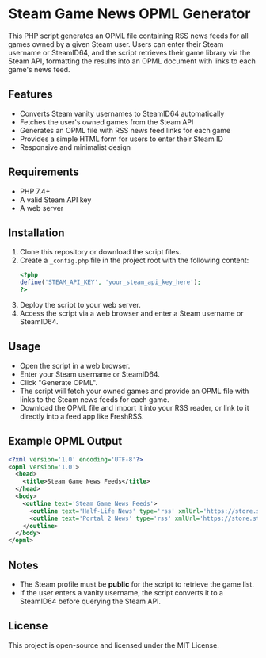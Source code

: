 # Steam Game News OPML Generator

This PHP script generates an OPML file containing RSS news feeds for all games owned by a given Steam user. Users can enter their Steam username or SteamID64, and the script retrieves their game library via the Steam API, formatting the results into an OPML document with links to each game's news feed.

## Features
- Converts Steam vanity usernames to SteamID64 automatically
- Fetches the user's owned games from the Steam API
- Generates an OPML file with RSS news feed links for each game
- Provides a simple HTML form for users to enter their Steam ID
- Responsive and minimalist design

## Requirements
- PHP 7.4+
- A valid Steam API key
- A web server

## Installation
1. Clone this repository or download the script files.
2. Create a `_config.php` file in the project root with the following content:
   ```php
   <?php
   define('STEAM_API_KEY', 'your_steam_api_key_here');
   ?>
   ```
3. Deploy the script to your web server.
4. Access the script via a web browser and enter a Steam username or SteamID64.

## Usage
- Open the script in a web browser.
- Enter your Steam username or SteamID64.
- Click "Generate OPML".
- The script will fetch your owned games and provide an OPML file with links to the Steam news feeds for each game.
- Download the OPML file and import it into your RSS reader, or link to it directly into a feed app like FreshRSS.

## Example OPML Output
```xml
<?xml version='1.0' encoding='UTF-8'?>
<opml version='1.0'>
  <head>
    <title>Steam Game News Feeds</title>
  </head>
  <body>
    <outline text='Steam Game News Feeds'>
      <outline text='Half-Life News' type='rss' xmlUrl='https://store.steampowered.com/feeds/news/app/70/' />
      <outline text='Portal 2 News' type='rss' xmlUrl='https://store.steampowered.com/feeds/news/app/620/' />
    </outline>
  </body>
</opml>
```

## Notes
- The Steam profile must be **public** for the script to retrieve the game list.
- If the user enters a vanity username, the script converts it to a SteamID64 before querying the Steam API.

## License
This project is open-source and licensed under the MIT License.
